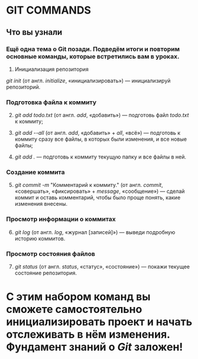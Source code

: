 # GIT COMMANDS

## Что вы узнали

### Ещё одна тема о Git позади. Подведём итоги и повторим основные команды, которые встретились вам в уроках.

1. Инициализация репозитория

_git init_ (от англ. *initialize*, «инициализировать») — инициализируй репозиторий.

### Подготовка файла к коммиту

2. _git add todo.txt_ (от англ. *add*, «добавить») — подготовь файл _todo.txt_ к коммиту;

3. _git add --all_ (от англ. *add*, «добавить» + *all*, «всё») — подготовь к коммиту сразу все файлы, в которых были изменения, и все новые файлы;

4. _git add ._ — подготовь к коммиту текущую папку и все файлы в ней.

### Создание коммита

5. _git commit -m_ "Комментарий к коммиту." (от англ. *commit*, «совершать», «фиксировать» + *message*, «сообщение») — сделай коммит и оставь комментарий, чтобы было проще понять, какие изменения внесены.

### Просмотр информации о коммитах

6. _git log_ (от англ. *log*, «журнал [записей]») — выведи подробную историю коммитов.

### Просмотр состояния файлов

7. _git status_ (от англ. *status*, «статус», «состояние») — покажи текущее состояние репозитория.

# С этим набором команд вы сможете самостоятельно инициализировать проект и начать отслеживать в нём изменения. Фундамент знаний о _Git_ заложен!